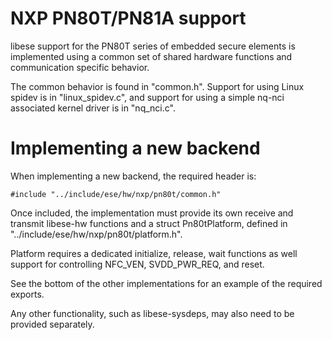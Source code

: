 # NXP PN80T/PN81A support

libese support for the PN80T series of embedded secure elements is
implemented using a common set of shared hardware functions and
communication specific behavior.

The common behavior is found in "common.h".  Support for using Linux
spidev іs in "linux\_spidev.c", and support for using a simple nq-nci
associated kernel driver is in "nq\_nci.c".

# Implementing a new backend

When implementing a new backend, the required header is:

    #include "../include/ese/hw/nxp/pn80t/common.h"

Once included, the implementation must provide its own
receive and transmit libese-hw functions and a struct Pn80tPlatform,
defined in "../include/ese/hw/nxp/pn80t/platform.h".

Platform requires a dedicated initialize, release, wait functions as
well support for controlling NFC\_VEN, SVDD\_PWR\_REQ, and reset.

See the bottom of the other implementations for an example of the
required exports.

Any other functionality, such as libese-sysdeps, may also need to be
provided separately.
